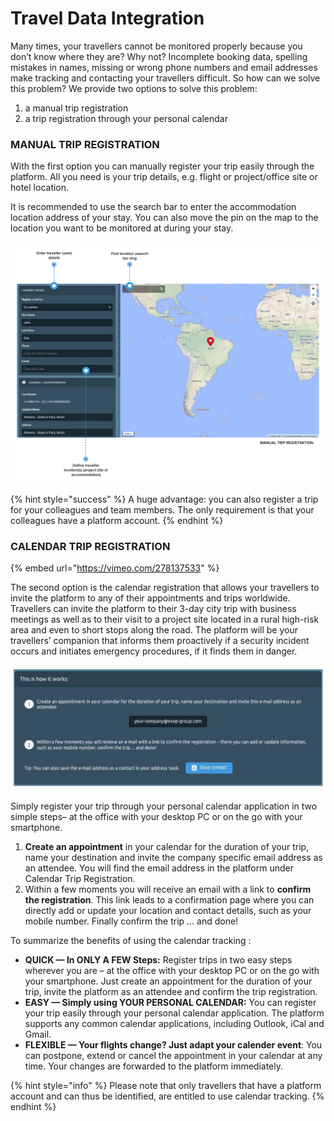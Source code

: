 # Travel Data Integration

Many times, your travellers cannot be monitored properly because you don’t know where they are? Why not? Incomplete booking data, spelling mistakes in names, missing or wrong phone numbers and email addresses make tracking and contacting your travellers difficult. So how can we solve this problem? We provide two options to solve this problem:

1. a manual trip registration
2. a trip registration through your personal calendar

### MANUAL TRIP REGISTRATION

With the first option you can manually register your trip easily through the platform. All you need is your trip details, e.g. flight or project/office site or hotel location.

It is recommended to use the search bar to enter the accommodation location address of your stay. You can also move the pin on the map to the location you want to be monitored at during your stay. 

![Manual Trip Registration](.gitbook/assets/manualtripregistration.png)

{% hint style="success" %}
A huge advantage: you can also register a trip for your colleagues and team members. The only requirement is that your colleagues have a platform account.
{% endhint %}

### CALENDAR TRIP REGISTRATION

{% embed url="https://vimeo.com/278137533" %}

The second option is the calendar registration that allows your travellers to invite the platform to any of their appointments and trips worldwide. Travellers can invite the platform to their 3-day city trip with business meetings as well as to their visit to a project site located in a rural high-risk area and even to short stops along the road. The platform will be your travellers’ companion that informs them proactively if a security incident occurs and initiates emergency procedures, if it finds them in danger.

![Calendar Trip Registration](.gitbook/assets/calendartripregistration.png)

Simply register your trip through your personal calendar application in two simple steps– at the office with your desktop PC or on the go with your smartphone. 

1. **Create an appointment** in your calendar for the duration of your trip, name your destination and invite the company specific email address as an attendee. You will find the email address in the platform under Calendar Trip Registration. 
2. Within a few moments you will receive an email with a link to **confirm the registration**. This link leads to a confirmation page where you can directly add or update your location and contact details, such as your mobile number. Finally confirm the trip ... and done!

To summarize the benefits of using the calendar tracking :

* **QUICK — In ONLY A FEW Steps:** Register trips in two easy steps wherever you are – at the office with your desktop PC or on the go with your smartphone. Just create an appointment for the duration of your trip, invite the platform as an attendee and confirm the trip registration. 
* **EASY — Simply using YOUR PERSONAL CALENDAR:** You can register your trip easily through your personal calendar application. The platform supports any common calendar applications, including Outlook, iCal and Gmail.
* **FLEXIBLE — Your flights change? Just adapt your calender event**: You can postpone, extend or cancel the appointment in your calendar at any time. Your changes are forwarded to the platform immediately.

{% hint style="info" %}
Please note that only travellers that have a platform account and can thus be identified, are entitled to use calendar tracking.
{% endhint %}



